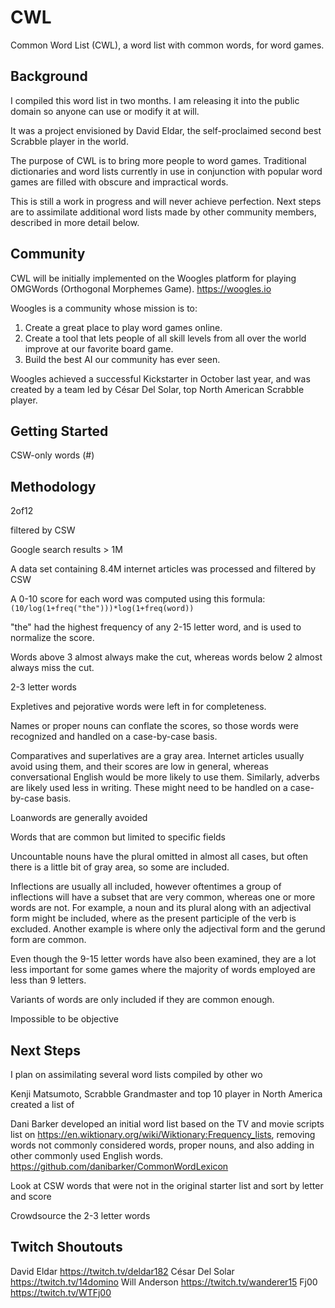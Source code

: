 # CWL

Common Word List (CWL), a word list with common words, for word games.

## Background

I compiled this word list in two months. I am releasing it into the public domain so anyone can use or modify it at will.

It was a project envisioned by David Eldar, the self-proclaimed second best Scrabble player in the world.

The purpose of CWL is to bring more people to word games. Traditional dictionaries and word lists currently in use in conjunction with popular word games are filled with obscure and impractical words. 

This is still a work in progress and will never achieve perfection. Next steps are to assimilate additional word lists made by other community members, described in more detail below.

## Community

CWL will be initially implemented on the Woogles platform for playing OMGWords (Orthogonal Morphemes Game). https://woogles.io

Woogles is a community whose mission is to:

1. Create a great place to play word games online.
2. Create a tool that lets people of all skill levels from all over the world improve at our favorite board game.
3. Build the best AI our community has ever seen.

Woogles achieved a successful Kickstarter in October last year, and was created by a team led by César Del Solar, top North American Scrabble player.

## Getting Started

CSW-only words (#)

## Methodology

2of12

filtered by CSW

Google search results > 1M

A data set containing 8.4M internet articles was processed and filtered by CSW

A 0-10 score for each word was computed using this formula: `(10/log(1+freq("the")))*log(1+freq(word))`

"the" had the highest frequency of any 2-15 letter word, and is used to normalize the score.

Words above 3 almost always make the cut, whereas words below 2 almost always miss the cut. 

2-3 letter words

Expletives and pejorative words were left in for completeness.

Names or proper nouns can conflate the scores, so those words were recognized and handled on a case-by-case basis.

Comparatives and superlatives are a gray area. Internet articles usually avoid using them, and their scores are low in general, whereas conversational English would be more likely to use them. Similarly, adverbs are likely used less in writing. These might need to be handled on a case-by-case basis.

Loanwords are generally avoided

Words that are common but limited to specific fields

Uncountable nouns have the plural omitted in almost all cases, but often there is a little bit of gray area, so some are included.

Inflections are usually all included, however oftentimes a group of inflections will have a subset that are very common, whereas one or more words are not. For example, a noun and its plural along with an adjectival form might be included, where as the present participle of the verb is excluded. Another example is where only the adjectival form and the gerund form are common.

Even though the 9-15 letter words have also been examined, they are a lot less important for some games where the majority of words employed are less than 9 letters.

Variants of words are only included if they are common enough.

Impossible to be objective

## Next Steps

I plan on assimilating several word lists compiled by other wo

Kenji Matsumoto, Scrabble Grandmaster and top 10 player in North America created a list of 

Dani Barker developed an initial word list based on the TV and movie scripts list on https://en.wiktionary.org/wiki/Wiktionary:Frequency_lists, removing words not commonly considered words, proper nouns, and also adding in other commonly used English words. https://github.com/danibarker/CommonWordLexicon

Look at CSW words that were not in the original starter list and sort by letter and score

Crowdsource the 2-3 letter words

## Twitch Shoutouts

David Eldar https://twitch.tv/deldar182
César Del Solar https://twitch.tv/14domino
Will Anderson https://twitch.tv/wanderer15
Fj00 https://twitch.tv/WTFj00
